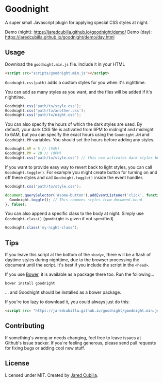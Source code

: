 # Goodnight

A super small Javascript plugin for applying special CSS styles at night.

Demo (night): https://jaredcubilla.github.io/goodnight/demo/
Demo (day): https://jaredcubilla.github.io/goodnight/demo/day.html

## Usage

Download the `goodnight.min.js` file. Include it in your HTML

```html
<script src="scripts/goodnight.min.js"></script>
```

`Goodnight.css(path)` adds a custom styles for you when it's nighttime.

You can add as many styles as you want, and the files will be added if it's nighttime.

```js
Goodnight.css('path/to/style.css');
Goodnight.css('path/to/another.css');
Goodnight.css('path/to/night.css');
```

You can also specify the hours of which the dark styles are used. By default, your dark CSS file is activated from 6PM to midnight and midnight to 6AM, but you can specify the exact hours using the `Goodnight.AM` and `Goodnight.PM` variables. You should set the hours before adding any styles.

```js
Goodnight.AM = 5 // (5AM)
Goodnight.PM = 20 // (8PM)
Goodnight.css('path/to/style.css') // this now activates dark styles before 5AM and after 8PM
```

If you want to provide easy way to revert back to light styles, you can call `Goodnight.toggle()`. For example you might create button for turning on and off these styles and call `Goodnight.toggle()` inside the event handler.

```js
Goodnight.css('path/to/style.css');

document.querySelector('#some-button').addEventListener('click', function () {
  Goodnight.toggle(); // This removes styles from document.head
}, false);
```

You can also append a specific class to the body at night. Simply use `Goodnight.class()` (`goodnight` is given if not specified).

```js
Goodnight.class('my-night-class');
```

## Tips

If you leave this script at the bottom of the `<body>`, there will be a flash of daytime styles during nighttime, due to the browser processing the document until the script. It's best if you include the script in the `<head>`.

If you use [Bower](http://bower.io/), it is available as a package there too. Run the following...

```
bower install goodnight
```

... and Goodnight should be installed as a bower package.

If you're too lazy to download it, you could always just do this:

```html
<script src= "https://jaredcubilla.github.io/goodnight/goodnight.min.js"></script>
```

## Contributing

If something's wrong or needs changing, feel free to leave issues at Github's issue tracker. If you're feeling generous, please send pull requests for fixing bugs or adding cool new stuff.

## License

Licensed under MIT. Created by [Jared Cubilla](https://github.com/JaredCubilla).
